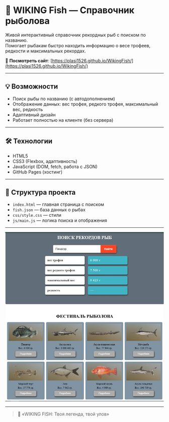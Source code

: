 # 🎣 WIKING Fish — Справочник рыболова

Живой интерактивный справочник рекордных рыб с поиском по названию.  
Помогает рыбакам быстро находить информацию о весе трофеев, редкости и максимальных рекордах.

🔗 **Посмотреть сайт**: [https://plasi1526.github.io/WikingFish/](https://plasi1526.github.io/WikingFish/)

---

## 💡 Возможности
- Поиск рыбы по названию (с автодополнением)
- Отображение данных: вес трофея, редкого трофея, максимальный вес, редкость
- Адаптивный дизайн
- Работает полностью на клиенте (без сервера)

---

## 🛠️ Технологии
- HTML5
- CSS3 (Flexbox, адаптивность)
- JavaScript (DOM, fetch, работа с JSON)
- GitHub Pages (хостинг)

---

## 📁 Структура проекта
- `index.html` — главная страница с поиском
- `fish.json` — база данных о рыбах
- `css/style.css` — стили
- `js/main.js` — логика поиска и отображения

---
![Скриншот WIKING Fish](image/screenshot.jpg)

---

> 💬 «WIKING FISH: Твоя легенда, твой улов»
